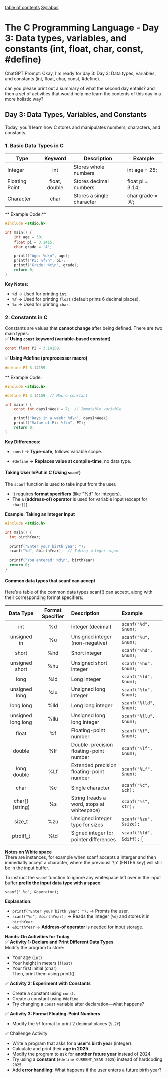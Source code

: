 [table of contents](./index.md)
[Syllabus](./C-Syllabus.md)

# The C Programming Language - Day 3: Data types, variables, and constants (int, float, char, const, #define)

ChatGPT Prompt: Okay,  I'm ready for day 3: Day 3: Data types, variables, and constants (int, float, char, const, #define). 

can you please print out a summary of what the second day entails? and then a set of activities that would help me learn the contents of this day in a more holistic way?

## Day 3: Data Types, Variables, and Constants
Today, you’ll learn how C stores and manipulates numbers, characters, and constants.

### 1. Basic Data Types in C
| Type           | Keyword       | Description               | Example           |
| ----           | :-----:       | -----------               | -------           |
| Integer        | int           | Stores whole numbers      | int age = 25;     |
| Floating Point | float, double | Stores decimal numbers    | float pi = 3.14;  |
| Character      | char          | Stores a single character | char grade = 'A'; |

** Example Code:**

```c
#include <stdio.h>

int main() {
    int age = 30;
    float pi = 3.1415;
    char grade = 'A';

    printf("Age: %d\n", age);
    printf("Pi: %f\n", pi);
    printf("Grade: %c\n", grade);
    return 0;
}
```
**Key Notes:**
* `%d` → Used for printing `int`.
* `%f` → Used for printing `float` (default prints 6 decimal places).
* `%c` → Used for printing `char`.

### 2. Constants in C
Constants are values that **cannot change** after being defined. There are two main types:  
✅ **Using `const` keyword (variable-based constant)**
```c
const float PI = 3.14159;  
```
✅ **Using #define (preprocessor macro)**
```c
#define PI 3.14159
```
** Example Code:

```c
#include <stdio.h>

#define PI 3.14159  // Macro constant

int main() {
    const int daysInWeek = 7;  // Immutable variable

    printf("Days in a week: %d\n", daysInWeek);
    printf("Value of Pi: %f\n", PI);
    return 0;
}
```
**Key Differences:**

* `const` → **Type-safe**, follows variable scope.

* `#define` → **Replaces value at compile-time**, no data type.

#### Taking User InPut in C (Using `scanf`)
The `scanf` function is used to take input from the user.
* It requires **format specifiers** (like "%d" for integers).
* The `&` **(address-of) operator** is used for variable input (except for `char[]`).

**Example: Taking an Integer Input**
```c
#include <stdio.h>

int main() {
  int birthYear;
  
  printf("Enter your birth year: ");
  scanf("%d", &birthYear);  // Taking integer input
  
  printf("You entered: %d\n", birthYear)
  return 0;
}
```
#### Common data types that scanf can accept

Here’s a table of the common data types scanf() can accept, along with their corresponding format specifiers:

| Data Type          | Format Specifier | Description                                | Example                |
| :-------:          | :--------------: | :----------                                | :------                |
| int                | %d               | Integer (decimal)                          | `scanf("%d", &num);`   |
| unsigned in        | %u               | Unsigned integer (non-negative)            | `scanf("%u", &num);`   |
| short              | %hd              | Short integer                              | `scanf("%hd", &num);`  |
| unsigned short     | %hu              | Unsigned short integer                     | `scanf("%hu", &num);`  |
| long               | %ld              | Long integer                               | `scanf("%ld", &num);`  |
| unsigned long      | %lu              | Unsigned long integer                      | `scanf("%lu", &num);`  |
| long long          | %lld             | Long long integer                          | `scanf("%lld", &num);` |
| unsigned long long | %llu             | Unsigned long long integer                 | `scanf("%llu", &num);` |
| float              | %f               | Floating-point number                      | `scanf("%f", &num);`   |
| double             | %lf              | Double-precision floating-point number     | `scanf("%lf", &num);`  |
| long double        | %Lf              | Extended precision floating-point number   | `scanf("%Lf", &num);`  |
| char               | %c               | Single character                           | `scanf("%c", &ch);`    |
| char[] (string)    | %s               | String (reads a word, stops at whitespace) | `scanf("%s", str);`    |
| size_t             | %zu              | Unsigned integer type for sizes            | `scanf("%zu", &size);` |
| ptrdiff_t          | %td              | Signed integer for pointer differences     | `scanf("%td", &diff);` [|](|)

**Notes on White space**  
There are instances, for example when scanf accepts a interger and then 
immediatly accept a character, where the previousl '\n' (ENTER key) will
still be in the input buffer.

To instruct the `scanf` function to ignore any whitespace left over in the
input buffer **prefix the input data type with a space**:
```
scanf(" %c", &operator);
```

**Explanation:**
* `printf("Enter your birth year: ");` -> Promts the user.
* `scanf("%d", &birthYear);` -> Reads the integer (`%d`) and stores it in `birthYear`.
* `&birthYear` -> **Address-of operator** is needed for input storage.

**Hands-On Activities for Today**  
✅ **Activity 1: Declare and Print Different Data Types**  
Modify the program to store:
* Your age (`int`)
* Your height in meters (`float`)
* Your first initial (char)  
  Then, print them using printf().

✅ **Activity 2: Experiment with Constants**
* Create a constant using `const`.
* Create a constant using `#define`.
* Try changing a `const` variable after declaration—what happens?

✅ **Activity 3: Format Floating-Point Numbers**  
* Modify the `%f` format to print 2 decimal places (`%.2f`).

✅ Challenge Activity
* Write a program that asks for a **user’s birth year** (integer).
* Calculate and print their **age in 2025**.
* Modify the program to ask for **another future year** instead of 2024.
* Try using a **constant** (`#define CURRENT_YEAR 2025`) instead of hardcoding `2025`.
* Add **error handling**: What happens if the user enters a future birth year?

